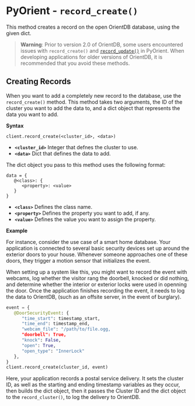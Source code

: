 # PyOrient - `record_create()`

This method creates a record on the open OrientDB database, using the given dict.

>**Warning**: Prior to version 2.0 of OrientDB, some users encountered issues with `record_create()` and [`record_update()`](PyOrient-Client-Record-Update.md) in PyOrient.  When developing applications for older versions of OrientDB, it is recommended that you avoid these methods.

## Creating Records

When you want to add a completely new record to the database, use the `record_create()` method.  This method takes two arguments, the ID of the cluster you want to add the data to, and a dict object that represents the data you want to add.

**Syntax**

```
client.record_create(<cluster_id>, <data>)
```

- **`<cluster_id>`** Integer that defnes the cluster to use.
- **`<data>`** Dict that defines the data to add.

The dict object you pass to this method uses the following format:

```
data = {
   @<class>: {
      <property>: <value>
   }
}
```

- **`<class>`** Defines the class name.
- **`<property>`** Defines the property you want to add, if any.
- **`<value>`** Defines the value you want to assign the property.


**Example**

For instance, consider the use case of a smart home database.  Your application is connected to several basic security devices set up around the exterior doors to your house.  Whenever someone approaches one of these doors, they trigger a motion sensor that initializes the event.

When setting up a system like this, you might want to record the event with webcams, log whether the visitor rang the doorbell, knocked or did nothing, and determine whether the interior or exterior locks were used in openning the door.  Once the application finishes recording the event, it needs to log the data to OrientDB, (such as an offsite server, in the event of burglary).


```py
event = {
   @DoorSecurityEvent: {
      "time_start": timestamp_start,
      "time_end": timestamp_end,
      "webcam_file": "/path/to/file.ogg,
      "doorbell": True,
      "knock": False,
      "open": True,
      "open_type": "InnerLock"
   },
}
client.record_create(cluster_id, event)
```

Here, your application records a postal service delivery.  It sets the cluster ID, as well as the starting and ending timestamp variables as they occur, then builds the dict object, then it passes the Cluster ID and the dict object to the `record_cluster()`, to log the delivery to OrientDB.

